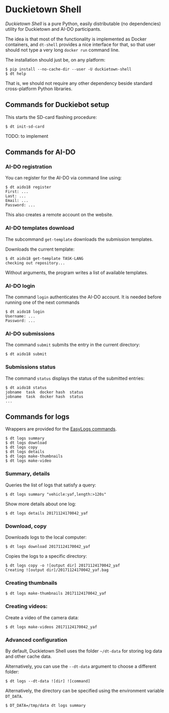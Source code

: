 # Duckietown Shell

*Duckietown Shell* is a pure Python, easily distributable (no dependencies) utility for Duckietown and AI-DO participants.

The idea is that most of the functionality is implemented as Docker containers, and `dt-shell` provides a nice interface for that, so that user should not type a very long `docker run` command line.

The installation should just be, on any platform:

    $ pip install --no-cache-dir --user -U duckietown-shell
    $ dt help

That is, we should not require any other dependency beside standard cross-platform Python libraries.


## Commands for Duckiebot setup

This starts the SD-card flashing procedure:

    $ dt init-sd-card

TODO: to implement


##  Commands for AI-DO

### AI-DO registration

You can register for the AI-DO via command line using:

    $ dt aido18 register
    First: ...
    Last: ...
    Email: ...
    Password: ...

This also creates a remote account on the website.

### AI-DO templates download

The subcommand `get-template` downloads the submission templates.

Downloads the current template:

    $ dt aido18 get-template TASK-LANG
    checking out repository...

Without arguments, the program writes a list of available templates.


### AI-DO login

The command `login` authenticates the AI-DO account. It is needed
before running one of the next commands

    $ dt aido18 login
    Username: ...
    Password: ...


### AI-DO submissions

The command `submit` submits the entry in the current directory:

    $ dt aido18 submit

### Submissions status

The command `status` displays the status of the submitted entries:

    $ dt aido18 status
    jobname  task  docker hash  status
    jobname  task  docker hash  status
    ...


## Commands for logs

Wrappers are provided for the [EasyLogs commands][easy_logs].

    $ dt logs summary
    $ dt logs download
    $ dt logs copy
    $ dt logs details
    $ dt logs make-thumbnails
    $ dt logs make-video

[easy_logs]: http://docs.duckietown.org/software_devel/out/easy_logs.html

### Summary, details

Queries the list of logs that satisfy a query:

    $ dt logs summary "vehicle:yaf,length:>120s"

Show more details about one log:

    $ dt logs details 20171124170042_yaf

### Download, copy

Downloads logs to the local computer:

    $ dt logs download 20171124170042_yaf

Copies the logs to a specific directory:

    $ dt logs copy -o ![output dir] 20171124170042_yaf
    Creating ![output dir]/20171124170042_yaf.bag

### Creating thumbnails

    $ dt logs make-thumbnails 20171124170042_yaf

### Creating videos:

Create a video of the camera data:

    $ dt logs make-videos 20171124170042_yaf

### Advanced configuration

By default, Duckietown Shell uses the folder `~/dt-data` for storing log data and other cache data.

Alternatively, you can use the `--dt-data` argument to choose a different folder:

    $ dt logs --dt-data ![dir] ![command]

Alternatively, the directory can be specified using the environment variable `DT_DATA`.

    $ DT_DATA=/tmp/data dt logs summary
